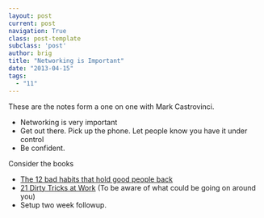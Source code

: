 ```yaml
---
layout: post
current: post
navigation: True
class: post-template
subclass: 'post'
author: brig
title: "Networking is Important"
date: "2013-04-15"
tags:
  - "11"
---
```


These are the notes form a one on one with Mark Castrovinci.

- Networking is very important
- Get out there. Pick up the phone. Let people know you have it under control
- Be confident.

Consider the books

- [The 12 bad habits that hold good people back](http://www.amazon.com/Habits-That-Hold-Good-People/dp/0385498500/)
- [21 Dirty Tricks at Work](http://www.amazon.com/21-Dirty-Tricks-Work-Politics/dp/1841126578/) (To be aware of what could be going on around you)
- Setup two week followup.
